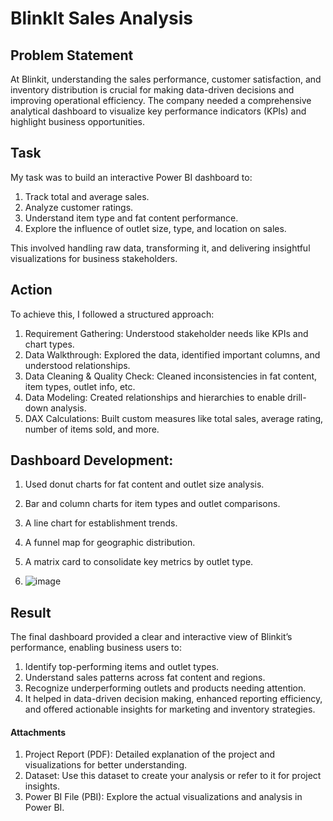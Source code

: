 # BlinkIt Sales Analysis
 
## Problem Statement
At Blinkit, understanding the sales performance, customer satisfaction, and inventory distribution is crucial for making data-driven decisions and improving operational efficiency. The company needed a comprehensive analytical dashboard to visualize key performance indicators (KPIs) and highlight business opportunities.

## Task 
My task was to build an interactive Power BI dashboard to:

 1. Track total and average sales.
 2. Analyze customer ratings.
 3. Understand item type and fat content performance.
 4. Explore the influence of outlet size, type, and location on sales.

This involved handling raw data, transforming it, and delivering insightful visualizations for business stakeholders.

## Action 
To achieve this, I followed a structured approach:
 1. Requirement Gathering: Understood stakeholder needs like KPIs and chart types.
 2. Data Walkthrough: Explored the data, identified important columns, and understood relationships.
 3. Data Cleaning & Quality Check: Cleaned inconsistencies in fat content, item types, outlet info, etc.
 4. Data Modeling: Created relationships and hierarchies to enable drill-down analysis.
 5. DAX Calculations: Built custom measures like total sales, average rating, number of items sold, and more.

## Dashboard Development:

 1. Used donut charts for fat content and outlet size analysis.
 2. Bar and column charts for item types and outlet comparisons.
 3. A line chart for establishment trends.
 4. A funnel map for geographic distribution.
 5. A matrix card to consolidate key metrics by outlet type.

 6. ![image](https://github.com/user-attachments/assets/54e96b90-084e-4335-be61-84ae2df0a33e)


## Result 
The final dashboard provided a clear and interactive view of Blinkit’s performance, enabling business users to:

 1. Identify top-performing items and outlet types.
 2. Understand sales patterns across fat content and regions.
 3. Recognize underperforming outlets and products needing attention.
 4. It helped in data-driven decision making, enhanced reporting efficiency, and offered actionable insights for marketing and inventory strategies.
 
#### Attachments 
 1. Project Report (PDF): Detailed explanation of the project and visualizations for better understanding.
 2. Dataset: Use this dataset to create your analysis or refer to it for project insights.
 3. Power BI File (PBI): Explore the actual visualizations and analysis in Power BI.
